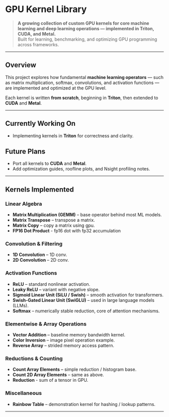 # GPU Kernel Library

> **A growing collection of custom GPU kernels for core machine learning and deep learning operations — implemented in Triton, CUDA, and Metal.**  
> Built for learning, benchmarking, and optimizing GPU programming across frameworks.

---

## Overview

This project explores how fundamental **machine learning operators** — such as matrix multiplication, softmax, convolutions, and activation functions — are implemented and optimized at the GPU level.

Each kernel is written **from scratch**, beginning in **Triton**, then extended to **CUDA** and **Metal**.

---

## Currently Working On
- Implementing kernels in **Triton** for correctness and clarity.  

## Future Plans
- Port all kernels to **CUDA** and **Metal**.  
- Add optimization guides, roofline plots, and Nsight profiling notes.  

---

## Kernels Implemented

### Linear Algebra
- **Matrix Multiplication (GEMM)** – base operator behind most ML models.  
- **Matrix Transpose** – transpose a matrix.  
- **Matrix Copy** – copy a matrix using gpu.
- **FP16 Dot Product** - fp16 dot with fp32 accumulation

### Convolution & Filtering
- **1D Convolution** – 1D conv.
- **2D Convolution** – 2D conv.

### Activation Functions
- **ReLU** – standard nonlinear activation.  
- **Leaky ReLU** – variant with negative slope.  
- **Sigmoid Linear Unit (SiLU / Swish)** – smooth activation for transformers.  
- **Swish-Gated Linear Unit (SwiGLU)** – used in large language models (LLMs).  
- **Softmax** – numerically stable reduction, core of attention mechanisms.

### Elementwise & Array Operations
- **Vector Addition** – baseline memory bandwidth kernel.  
- **Color Inversion** – image pixel operation example.  
- **Reverse Array** – strided memory access pattern.

### Reductions & Counting
- **Count Array Elements** – simple reduction / histogram base.  
- **Count 2D Array Elements** – same as above.
- **Reduction** - sum of a tensor in GPU.

### Miscellaneous
- **Rainbow Table** – demonstration kernel for hashing / lookup patterns.

---